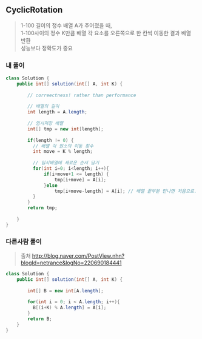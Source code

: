 ## CyclicRotation
>1-100 길이의 정수 배열 A가 주어졌을 때,  
>1-100사이의 정수 K만큼 배열 각 요소를 오른쪽으로 한 칸씩 이동한 결과 배열 반환  
>성능보다 정확도가 중요

### 내 풀이

~~~java
class Solution {
    public int[] solution(int[] A, int K) {
        
        // correectness! rather than performance
        
        // 배열의 길이
        int length = A.length;
        
        // 임시저장 배열
        int[] tmp = new int[length];
       
        if(length != 0) {
          // 배열 각 원소의 이동 횟수
          int move = K % length;
       
          // 임시배열에 새로운 순서 담기
          for(int i=0; i<length; i++){
              if(i+move+1 <= length) {
                  tmp[i+move] = A[i];
              }else
                  tmp[i+move-length] = A[i]; // 배열 끝부분 만나면 처음으로.
          }
        }
        return tmp;
             
    }
}
~~~

### 다른사람 풀이
>출처 http://blog.naver.com/PostView.nhn?blogId=netrance&logNo=220690184441
~~~java
class Solution {
    public int[] solution(int[] A, int K) {
        
        int[] B = new int[A.length];
        
        for(int i = 0; i < A.length; i++){
          B[(i+K) % A.length] = A[i];
        }
        return B;
    }
}
~~~
